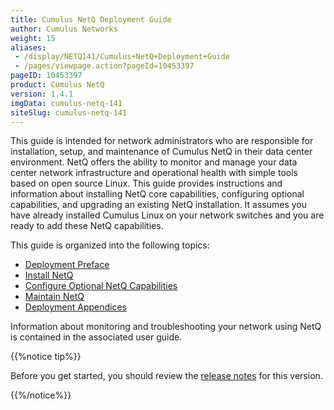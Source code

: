 ```yaml
---
title: Cumulus NetQ Deployment Guide
author: Cumulus Networks
weight: 15
aliases:
 - /display/NETQ141/Cumulus+NetQ+Deployment+Guide
 - /pages/viewpage.action?pageId=10453397
pageID: 10453397
product: Cumulus NetQ
version: 1.4.1
imgData: cumulus-netq-141
siteSlug: cumulus-netq-141
---
```

This guide is intended for network administrators who are responsible
for installation, setup, and maintenance of Cumulus NetQ in their data
center environment. NetQ offers the ability to monitor and manage your
data center network infrastructure and operational health with simple
tools based on open source Linux. This guide provides instructions and
information about installing NetQ core capabilities, configuring
optional capabilities, and upgrading an existing NetQ installation. It
assumes you have already installed Cumulus Linux on your network
switches and you are ready to add these NetQ capabilities.

This guide is organized into the following topics:

  - [Deployment Preface](/version/cumulus-netq-141/Cumulus-NetQ-Deployment-Guide/Deployment-Preface)
  - [Install NetQ](/version/cumulus-netq-141/Cumulus-NetQ-Deployment-Guide/Install-NetQ)
  - [Configure Optional NetQ Capabilities](/version/cumulus-netq-141/Cumulus-NetQ-Deployment-Guide/Configure-Optional-NetQ-Capabilities)
  - [Maintain NetQ](/version/cumulus-netq-141/Cumulus-NetQ-Deployment-Guide/Maintain-NetQ)
  - [Deployment Appendices](/version/cumulus-netq-141/Cumulus-NetQ-Deployment-Guide/Deployment-Appendices)

Information about monitoring and troubleshooting your network using NetQ
is contained in the associated user guide.

{{%notice tip%}}

Before you get started, you should review the [release notes](https://support.cumulusnetworks.com/hc/en-us/articles/360005898274)
for this version.

{{%/notice%}}

